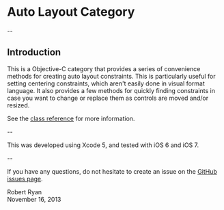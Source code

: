 # Auto Layout Category

--

## Introduction

This is a Objective-C category that provides a series of convenience methods for creating auto layout constraints. This is particularly useful for setting centering constraints, which aren't easily done in visual format language. It also provides a few methods for quickly finding constraints in case you want to change or replace them as controls are moved and/or resized.

See the [class reference](robertmryan.github.io/autolayout-category) for more information.

--

This was developed using Xcode 5, and tested with iOS 6 and iOS 7.

--

If you have any questions, do not hesitate to create an issue on the [GitHub issues page](https://github.com/robertmryan/autolayout-category/issues).

Robert Ryan <br />
November 16, 2013

